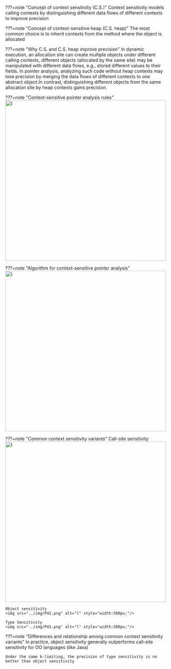 ???+note "Concept of context sensitivity (C.S.)"
    Context sensitivity models calling contexts by distinguishing different data flows of different contexts to improve precision


???+note "Concept of context-sensitive heap (C.S. heap)"
    The most common choice is to inherit contexts from the method where the object is allocated



???+note "Why C.S. and C.S. heap improve precision"
    In dynamic execution, an allocation site can create multiple objects under different calling contexts, different objects (allocated by the same site) may be manipulated with different data flows, e.g., stored different values to their fields. In pointer analysis, analyzing such code without heap contexts may lose precision by merging the data flows of different contexts to one abstract object.In contrast, distinguishing different objects from the same allocation site by heap contexts gains precision.



???+note "Context-sensitive pointer analysis rules"
    <img src="../img/CSRules.png" alt="l" style="width:500px;"/>






???+note "Algorithm for context-sensitive pointer analysis"
    <img src="../img/CSalg.png" alt="l" style="width:500px;"/>

    



???+note "Common context sensitivity variants"
    Call-site sensitivity
    <img src="../img/P41.png" alt="l" style="width:500px;"/>

    Object sensitivity
    <img src="../img/P42.png" alt="l" style="width:500px;"/>

    Type Sensitivity
    <img src="../img/P43.png" alt="l" style="width:500px;"/>







???+note "Differences and relationship among common context sensitivity variants"
    In practice, object sensitivity generally outperforms  call-site sensitivity for OO languages (like Java)

    Under the same k-limiting, the precision of type sensitivity is no better than object sensitivity

    


